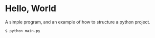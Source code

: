 Hello, World
============

A simple program, and an example of how to structure a python project.

	$ python main.py
